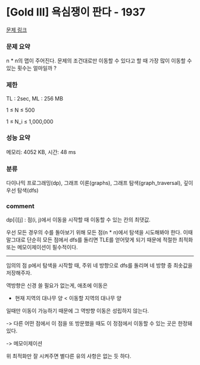 
# [Gold III] 욕심쟁이 판다 - 1937

[문제 링크](https://www.acmicpc.net/problem/1937)

### 문제 요약

<p> n * n의 맵이 주어진다. 문제의 조건대로만 이동할 수 있다고 할 때 가장 많이 이동할 수 있는 횟수는 얼마일까 ? </p>

### 제한

TL : 2sec, ML : 256 MB

1 ≤ N ≤ 500

1 ≤ N_i ≤ 1,000,000

### 성능 요약

메모리: 4052 KB, 시간: 48 ms

### 분류

다이나믹 프로그래밍(dp), 그래프 이론(graphs), 그래프 탐색(graph_traversal), 깊이 우선 탐색(dfs)

### comment

dp[i][j] : 점(i, j)에서 이동을 시작할 때 이동할 수 있는 칸의 최댓값.

우선 모든 경우의 수를 돌아보기 위해 모든 점(n * n)에서 탐색을 시도해봐야 한다. 이때 말그대로 단순히 모든 점에서 dfs를 돌리면 TLE를 얻어맞게 되기 때문에 적절한 최적화 또는 메모이제이션이 필수적이다.

-----------------------------------------------------------------------------------------------------------------------------------------------------------------------

임의의 점 p에서 탐색을 시작할 때, 주위 네 방향으로 dfs를 돌리며 네 방향 중 최솟값을 저장해주자.

역방향은 신경 쓸 필요가 없는게, 애초에 이동은

* 현재 지역의 대나무 양 < 이동할 지역의 대나무 양

일때만 이동이 가능하기 때문에 그 역방향 이동은 성립하지 않는다.

-> 다른 어떤 점에서 이 점을 또 방문했을 때도 이 정점에서 이동할 수 있는 곳은 한정돼있다.

-> 메모이제이션

위 최적화만 잘 시켜주면 별다른 유의 사항은 없는 듯 하다.
